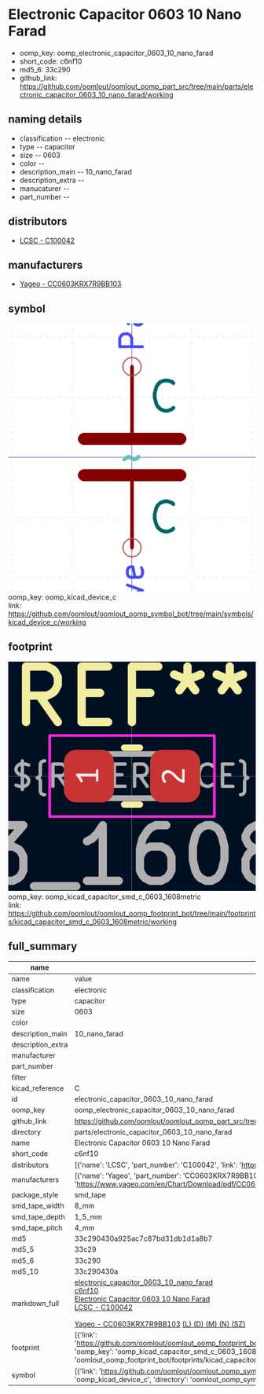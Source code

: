 # Electronic Capacitor 0603 10 Nano Farad

  
* oomp_key: oomp_electronic_capacitor_0603_10_nano_farad 
* short_code: c6nf10
* md5_6: 33c290  
* github_link: https://github.com/oomlout/oomlout_oomp_part_src/tree/main/parts/electronic_capacitor_0603_10_nano_farad/working  
## naming details
* classification -- electronic
* type -- capacitor
* size -- 0603
* color -- 
* description_main -- 10_nano_farad
* description_extra -- 
* manucaturer -- 
* part_number -- 

## distributors
* [LCSC - C100042](https://lcsc.com/product-detail/C100042.html)  

## manufacturers
* [Yageo - CC0603KRX7R9BB103](https://www.yageo.com/en/Chart/Download/pdf/CC0603KRX7R9BB103)  

## symbol

![](symbol/0/working/working_600.png)  
oomp_key: oomp_kicad_device_c  
link: https://github.com/oomlout/oomlout_oomp_symbol_bot/tree/main/symbols/kicad_device_c/working  

## footprint

![](footprint/0/working/working_600.png)  
oomp_key: oomp_kicad_capacitor_smd_c_0603_1608metric  
link: https://github.com/oomlout/oomlout_oomp_footprint_bot/tree/main/footprints/kicad_capacitor_smd_c_0603_1608metric/working  

## full_summary
| name | value | 
| --- | --- | 
| name | value | 
| classification | electronic | 
| type | capacitor | 
| size | 0603 | 
| color |  | 
| description_main | 10_nano_farad | 
| description_extra |  | 
| manufacturer |  | 
| part_number |  | 
| filter |  | 
| kicad_reference | C | 
| id | electronic_capacitor_0603_10_nano_farad | 
| oomp_key | oomp_electronic_capacitor_0603_10_nano_farad | 
| github_link | https://github.com/oomlout/oomlout_oomp_part_src/tree/main/parts/electronic_capacitor_0603_10_nano_farad/working | 
| directory | parts/electronic_capacitor_0603_10_nano_farad | 
| name | Electronic Capacitor 0603 10 Nano Farad | 
| short_code | c6nf10 | 
| distributors | [{'name': 'LCSC', 'part_number': 'C100042', 'link': 'https://lcsc.com/product-detail/C100042.html', 'id': 'distributor_lcsc'}] | 
| manufacturers | [{'name': 'Yageo', 'part_number': 'CC0603KRX7R9BB103', 'link': 'https://www.yageo.com/en/Chart/Download/pdf/CC0603KRX7R9BB103', 'id': 'manufacturer_yageo'}] | 
| package_style | smd_tape | 
| smd_tape_width | 8_mm | 
| smd_tape_depth | 1_5_mm | 
| smd_tape_pitch | 4_mm | 
| md5 | 33c290430a925ac7c87bd31db1d1a8b7 | 
| md5_5 | 33c29 | 
| md5_6 | 33c290 | 
| md5_10 | 33c290430a | 
| markdown_full | [electronic_capacitor_0603_10_nano_farad](https://github.com/oomlout/oomlout_oomp_part_src/tree/main/parts/electronic_capacitor_0603_10_nano_farad/working)<br>[c6nf10](https://github.com/oomlout/oomlout_oomp_part_src/tree/main/parts/electronic_capacitor_0603_10_nano_farad/working)<br>[Electronic Capacitor 0603 10 Nano Farad](https://github.com/oomlout/oomlout_oomp_part_src/tree/main/parts/electronic_capacitor_0603_10_nano_farad/working)<br>[LCSC - C100042<br>](https://lcsc.com/product-detail/C100042.html)<br>[Yageo - CC0603KRX7R9BB103](https://www.yageo.com/en/Chart/Download/pdf/CC0603KRX7R9BB103) [(L)  ](https://www.lcsc.com/search?q=CC0603KRX7R9BB103)[(D)  ](https://www.digikey.com/en/products?,keywords=CC0603KRX7R9BB103)[(M)  ](https://www.mouser.com/Search/Refine?Keyword=CC0603KRX7R9BB103)[(N)  ](https://www.newark.com/search?st=CC0603KRX7R9BB103)[(SZ)  ](https://so.szlcsc.com/global.html?k=CC0603KRX7R9BB103)<br> | 
| footprint | [{'link': 'https://github.com/oomlout/oomlout_oomp_footprint_bot/tree/main/foootprntss/kicad_capacitor_smd_c_0603_1608metric', 'oomp_key': 'oomp_kicad_capacitor_smd_c_0603_1608metric', 'directory': 'oomlout_oomp_footprint_bot/footprints/kicad_capacitor_smd_c_0603_1608metric//working/working.kicad_mod'}] | 
| symbol | [{'link': 'https://github.com/oomlout/oomlout_oomp_symbol_bot/tree/main/symbols/kicad_device_c', 'oomp_key': 'oomp_kicad_device_c', 'directory': 'oomlout_oomp_symbol_bot/symbols/kicad_device_c//working/working.kicad_sym'}] | 
